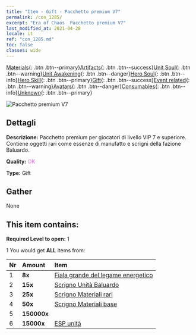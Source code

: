 ```yaml
---
title: "Item - Gift - Pacchetto premium V7"
permalink: /con_1285/
excerpt: "Era of Chaos  Pacchetto premium V7"
last_modified_at: 2021-04-28
locale: it
ref: "con_1285.md"
toc: false
classes: wide
---
```

 [Materials](/ItemsIT/){: .btn .btn--primary}[Artifacts](/ItemsIT/Artifacts/){: .btn .btn--success}[Unit Soul](/ItemsIT/UnitSoul/){: .btn .btn--warning}[Unit Awakening](/ItemsIT/UnitAwakening/){: .btn .btn--danger}[Hero Soul](/ItemsIT/HeroSoul/){: .btn .btn--info}[Hero Skill](/ItemsIT/HeroSkill/){: .btn .btn--primary}[Gift](/ItemsIT/Gift/){: .btn .btn--success}[Event related](/ItemsIT/Events/){: .btn .btn--warning}[Avatars](/ItemsIT/Avatars/){: .btn .btn--danger}[Consumables](/ItemsIT/Consumables/){: .btn .btn--info}[Unknown](/ItemsIT/Unknown/){: .btn .btn--primary}

 ![Pacchetto premium V7](/images/t/i_905007.png)

## Dettagli
 **Descrizione:** Pacchetto premium per giocatori di livello VIP 7 e superiore. Contiene oggetti rari come essenze di manufatto e scrigni della fazione Baluardo.

 **Quality:** <span style="color: #DA70D6">OK</span>

 **Type:** Gift

## Gather

  None

## This item contains:

 **Required Level to open:** 1

 1 You would get **ALL** items  from:

  | Nr | Amount |     Item    |
  |:---|:-------|:------------|
  | 1 |  **8x** | [Fiala grande del legame energetico](/ItemsIT/con_726/) |  | 
  | 2 |  **15x** | [Scrigno Unità Baluardo](/ItemsIT/con_1270/) |  | 
  | 3 |  **25x** | [Scrigno Materiali rari](/ItemsIT/con_757/) |  | 
  | 4 |  **50x** | [Scrigno Materiali base](/ItemsIT/con_756/) |  | 
  | 5 |  **150000x** | <i class="fas fa-coins"/> |  | 
  | 6 |  **15000x** | [ESP unità](/ItemsIT/con_902/) |  | 
